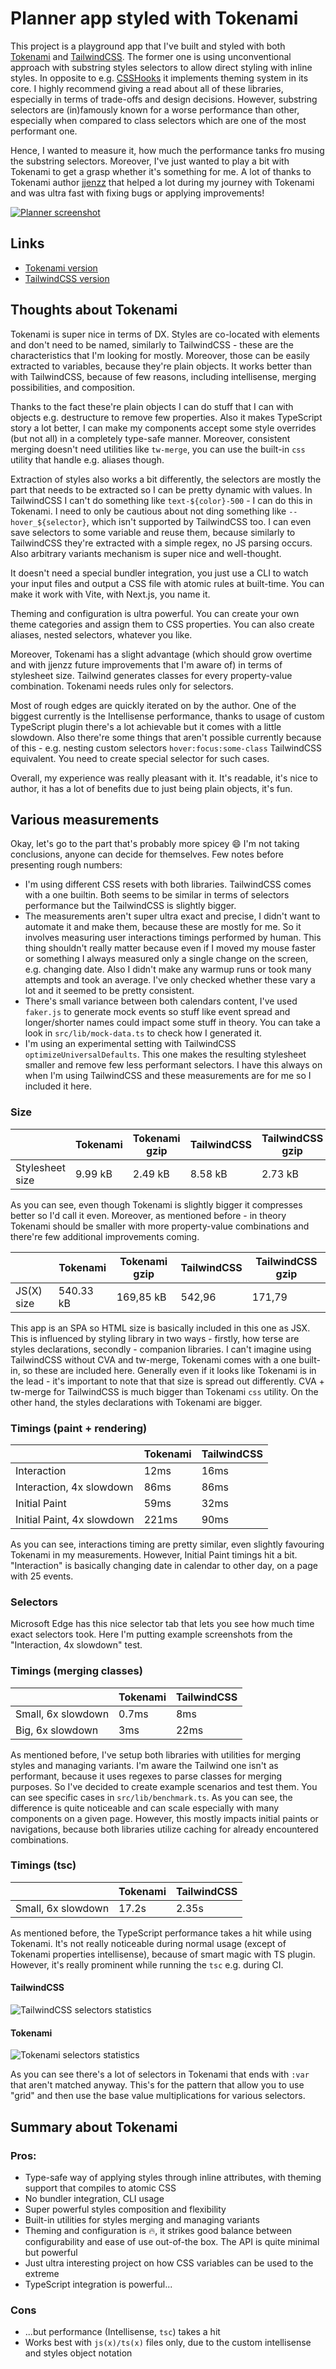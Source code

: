 # Planner app styled with Tokenami

This project is a playground app that I've built and styled with both [Tokenami](https://github.com/tokenami/tokenami) and [TailwindCSS](https://github.com/tailwindlabs/tailwindcss). The former one is using unconventional approach with substring styles selectors to allow direct styling with inline styles. In opposite to e.g. [CSSHooks](https://css-hooks.com) it implements theming system in its core. I highly recommend giving a read about all of these libraries, especially in terms of trade-offs and design decisions. However, substring selectors are (in)famously known for a worse performance than other, especially when compared to class selectors which are one of the most performant one.

Hence, I wanted to measure it, how much the performance tanks fro musing the substring selectors. Moreover, I've just wanted to play a bit with Tokenami to get a grasp whether it's something for me. A lot of thanks to Tokenami author [jjenzz](https://twitter.com/jjenzz) that helped a lot during my journey with Tokenami and was ultra fast with fixing bugs or applying improvements!

[![Planner screenshot](./readme-assets/app-screenshot.png)](https://planner-tokenami.vercel.app)

## Links

- [Tokenami version](https://planner-tokenami.vercel.app)
- [TailwindCSS version](https://planner-tailwind.vercel.app)

## Thoughts about Tokenami

Tokenami is super nice in terms of DX. Styles are co-located with elements and don't need to be named, similarly to TailwindCSS - these are the characteristics that I'm looking for mostly. Moreover, those can be easily extracted to variables, because they're plain objects. It works better than with TailwindCSS, because of few reasons, including intellisense, merging possibilities, and composition.

Thanks to the fact these're plain objects I can do stuff that I can with objects e.g. destructure to remove few properties. Also it makes TypeScript story a lot better, I can make my components accept some style overrides (but not all) in a completely type-safe manner. Moreover, consistent merging doesn't need utilities like `tw-merge`, you can use the built-in `css` utility that handle e.g. aliases though.

Extraction of styles also works a bit differently, the selectors are mostly the part that needs to be extracted so I can be pretty dynamic with values. In TailwindCSS I can't do something like `text-${color}-500` - I can do this in Tokenami. I need to only be cautious about not ding something like `--hover_${selector}`, which isn't supported by TailwindCSS too. I can even save selectors to some variable and reuse them, because similarly to TailwindCSS they're extracted with a simple regex, no JS parsing occurs. Also arbitrary variants mechanism is super nice and well-thought.

It doesn't need a special bundler integration, you just use a CLI to watch your input files and output a CSS file with atomic rules at built-time. You can make it work with Vite, with Next.js, you name it.

Theming and configuration is ultra powerful. You can create your own theme categories and assign them to CSS properties. You can also create aliases, nested selectors, whatever you like.

Moreover, Tokenami has a slight advantage (which should grow overtime and with jjenzz future improvements that I'm aware of) in terms of stylesheet size. Tailwind generates classes for every property-value combination. Tokenami needs rules only for selectors.

Most of rough edges are quickly iterated on by the author. One of the biggest currently is the Intellisense performance, thanks to usage of custom TypeScript plugin there's a lot achievable but it comes with a little slowdown. Also there're some things that aren't possible currently because of this - e.g. nesting custom selectors `hover:focus:some-class` TailwindCSS equivalent. You need to create special selector for such cases.

Overall, my experience was really pleasant with it. It's readable, it's nice to author, it has a lot of benefits due to just being plain objects, it's fun.

## Various measurements

Okay, let's go to the part that's probably more spicey 😄 I'm not taking conclusions, anyone can decide for themselves. Few notes before presenting rough numbers:

- I'm using different CSS resets with both libraries. TailwindCSS comes with a one builtin. Both seems to be similar in terms of selectors performance but the TailwindCSS is slightly bigger.
- The measurements aren't super ultra exact and precise, I didn't want to automate it and make them, because these are mostly for me. So it involves measuring user interactions timings performed by human. This thing shouldn't really matter because even if I moved my mouse faster or something I always measured only a single change on the screen, e.g. changing date. Also I didn't make any warmup runs or took many attempts and took an average. I've only checked whether these vary a lot and it seemed to be pretty consistent.
- There's small variance between both calendars content, I've used `faker.js` to generate mock events so stuff like event spread and longer/shorter names could impact some stuff in theory. You can take a look in `src/lib/mock-data.ts` to check how I generated it.
- I'm using an experimental setting with TailwindCSS `optimizeUniversalDefaults`. This one makes the resulting stylesheet smaller and remove few less performant selectors. I have this always on when I'm using TailwindCSS and these measurements are for me so I included it here.

### Size

|                 | Tokenami | Tokenami gzip | TailwindCSS | TailwindCSS gzip |
| --------------- | -------- | ------------- | ----------- | ---------------- |
| Stylesheet size | 9.99 kB  | 2.49 kB       | 8.58 kB     | 2.73 kB          |

As you can see, even though Tokenami is slightly bigger it compresses better so I'd call it even. Moreover, as mentioned before - in theory Tokenami should be smaller with more property-value combinations and there're few additional improvements coming.

|            | Tokenami  | Tokenami gzip | TailwindCSS | TailwindCSS gzip |
| ---------- | --------- | ------------- | ----------- | ---------------- |
| JS(X) size | 540.33 kB | 169,85 kB     | 542,96      | 171,79           |

This app is an SPA so HTML size is basically included in this one as JSX. This is influenced by styling library in two ways - firstly, how terse are styles declarations, secondly - companion libraries. I can't imagine using TailwindCSS without CVA and tw-merge, Tokenami comes with a one built-in, so these are included here. Generally even if it looks like Tokenami is in the lead - it's important to note that that size is spread out differently. CVA + tw-merge for TailwindCSS is much bigger than Tokenami `css` utility. On the other hand, the styles declarations with Tokenami are bigger.

### Timings (paint + rendering)

|                            | Tokenami | TailwindCSS |
| -------------------------- | -------- | ----------- |
| Interaction                | 12ms     | 16ms        |
| Interaction, 4x slowdown   | 86ms     | 86ms        |
| Initial Paint              | 59ms     | 32ms        |
| Initial Paint, 4x slowdown | 221ms    | 90ms        |

As you can see, interactions timing are pretty similar, even slightly favouring Tokenami in my measurements. However, Initial Paint timings hit a bit. "Interaction" is basically changing date in calendar to other day, on a page with 25 events.

### Selectors

Microsoft Edge has this nice selector tab that lets you see how much time exact selectors took. Here I'm putting example screenshots from the "Interaction, 4x slowdown" test.

### Timings (merging classes)

|                    | Tokenami | TailwindCSS |
| ------------------ | -------- | ----------- |
| Small, 6x slowdown | 0.7ms    | 8ms         |
| Big, 6x slowdown   | 3ms      | 22ms        |

As mentioned before, I've setup both libraries with utilities for merging styles and managing variants. I'm aware the Tailwind one isn't as performant, because it uses regexes to parse classes for merging purposes. So I've decided to create example scenarios and test them. You can see specific cases in `src/lib/benchmark.ts`. As you can see, the difference is quite noticeable and can scale especially with many components on a given page. However, this mostly impacts initial paints or navigations, because both libraries utilize caching for already encountered combinations.

### Timings (tsc)

|                    | Tokenami | TailwindCSS |
| ------------------ | -------- | ----------- |
| Small, 6x slowdown | 17.2s    | 2.35s       |

As mentioned before, the TypeScript performance takes a hit while using Tokenami. It's not really noticeable during normal usage (except of Tokenami properties intellisense), because of smart magic with TS plugin. However, it's really prominent while running the `tsc` e.g. during CI.

#### TailwindCSS

![TailwindCSS selectors statistics](/readme-assets/selectors-tailwind.png)

#### Tokenami

![Tokenami selectors statistics](/readme-assets/selectors-tokenami.png)

As you can see there's a lot of selectors in Tokenami that ends with `:var` that aren't matched anyway. This's for the pattern that allow you to use "grid" and then use the base value multiplications for various selectors.

## Summary about Tokenami

### Pros:

- Type-safe way of applying styles through inline attributes, with theming support that compiles to atomic CSS
- No bundler integration, CLI usage
- Super powerful styles composition and flexibility
- Built-in utilities for styles merging and managing variants
- Theming and configuration is 🔥, it strikes good balance between configurability and ease of use out-of-the box. The API is quite minimal but powerful
- Just ultra interesting project on how CSS variables can be used to the extreme
- TypeScript integration is powerful...

### Cons

- ...but performance (Intellisense, `tsc`) takes a hit
- Works best with `js(x)/ts(x)` files only, due to the custom intellisense and styles object notation
